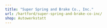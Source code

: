 ```yaml
---
title: "Super Spring and Brake Co., Inc."
url: /hartford/super-spring-and-brake-co-inc/
shop: Autowerkstatt
---
```

